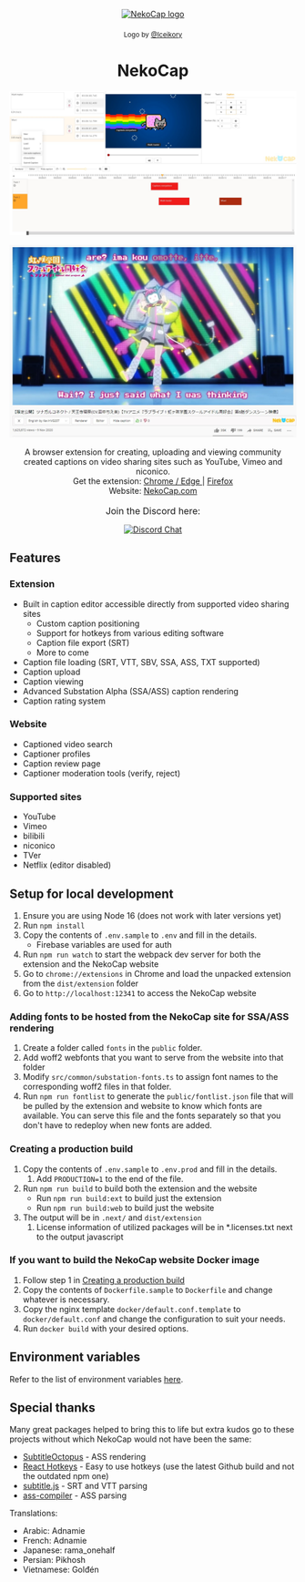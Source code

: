 <p align="center">
    <a href="https://nekocap.com/" target="_blank" rel="noopener">
        <img src="https://user-images.githubusercontent.com/314281/102780389-cc03ed00-43d0-11eb-87c3-6d50a2ab5752.png" width="100" alt="NekoCap logo">
    </a>
</p>
<div align="center"><sub>Logo by <a href="https://twitter.com/Iceikory" target="_blank" rel="noopener">@Iceikory</a></sub></div>

<h1 align="center">NekoCap</h1>

<div align="center">

![Editor](docs/editor-screenshot.jpg)

![ASS captions](docs/ass-captions.jpg)

</div>

<div align="center">A browser extension for creating, uploading and viewing community created captions on video sharing sites such as YouTube, Vimeo and niconico.
<br/>
Get the extension:
<a href="https://chrome.google.com/webstore/detail/nekocap/gmopgnhbhiniibbiilmbjilcmgaocokj" target="_blank" rel="noopener">
        Chrome / Edge
</a> | 
<a href="https://addons.mozilla.org/en-US/firefox/addon/nekocap/" target="_blank" rel="noopener">
        Firefox
</a>
<br/>
Website:
<a href="https://nekocap.com/" target="_blank" rel="noopener">
        NekoCap.com
</a>
</div>
<br/>

<div align="center"><font size="3">Join the Discord here:</font></div>
<div align="center">

[![Discord Chat](https://img.shields.io/discord/760819014514638888.svg)](https://discord.gg/xZ9YEXY5pd)

</div>

## Features

### Extension

- Built in caption editor accessible directly from supported video sharing sites
  - Custom caption positioning
  - Support for hotkeys from various editing software
  - Caption file export (SRT)
  - More to come
- Caption file loading (SRT, VTT, SBV, SSA, ASS, TXT supported)
- Caption upload
- Caption viewing
- Advanced Substation Alpha (SSA/ASS) caption rendering
- Caption rating system

### Website

- Captioned video search
- Captioner profiles
- Caption review page
- Captioner moderation tools (verify, reject)

### Supported sites

- YouTube
- Vimeo
- bilibili
- niconico
- TVer
- Netflix (editor disabled)

## Setup for local development

1. Ensure you are using Node 16 (does not work with later versions yet)
1. Run `npm install`
1. Copy the contents of `.env.sample` to `.env` and fill in the details.
   - Firebase variables are used for auth
1. Run `npm run watch` to start the webpack dev server for both the extension
   and the NekoCap website
1. Go to `chrome://extensions` in Chrome and load the unpacked extension from
   the `dist/extension` folder
1. Go to `http://localhost:12341` to access the NekoCap website

### Adding fonts to be hosted from the NekoCap site for SSA/ASS rendering

1. Create a folder called `fonts` in the `public` folder.
1. Add woff2 webfonts that you want to serve from the website into that folder
1. Modify `src/common/substation-fonts.ts` to assign font names to the
   corresponding woff2 files in that folder.
1. Run `npm run fontlist` to generate the `public/fontlist.json` file that will
   be pulled by the extension and website to know which fonts are available. You
   can serve this file and the fonts separately so that you don't have to
   redeploy when new fonts are added.

### Creating a production build

1. Copy the contents of `.env.sample` to `.env.prod` and fill in the details.
   1. Add `PRODUCTION=1` to the end of the file.
1. Run `npm run build` to build both the extension and the website
   - Run `npm run build:ext` to build just the extension
   - Run `npm run build:web` to build just the website
1. The output will be in `.next/` and `dist/extension`
   1. License information of utilized packages will be in \*.licenses.txt next
      to the output javascript

### If you want to build the NekoCap website Docker image

1. Follow step 1 in [Creating a production build](#creating-a-production-build)
1. Copy the contents of `Dockerfile.sample` to `Dockerfile` and change whatever
   is necessary.
1. Copy the nginx template `docker/default.conf.template` to
   `docker/default.conf` and change the configuration to suit your needs.
1. Run `docker build` with your desired options.

## Environment variables

Refer to the list of environment variables
[here](./docs/environment-variables.md).

## Special thanks

Many great packages helped to bring this to life but extra kudos go to these
projects without which NekoCap would not have been the same:

- [SubtitleOctopus](https://github.com/Dador/JavascriptSubtitlesOctopus) - ASS
  rendering
- [React Hotkeys](https://github.com/greena13/react-hotkeys) - Easy to use
  hotkeys (use the latest Github build and not the outdated npm one)
- [subtitle.js](https://github.com/gsantiago/subtitle.js) - SRT and VTT parsing
- [ass-compiler](https://github.com/weizhenye/ass-compiler) - ASS parsing

Translations:

- Arabic: Adnamie
- French: Adnamie
- Japanese: rama_onehalf
- Persian: Pikhosh
- Vietnamese: Golđén
